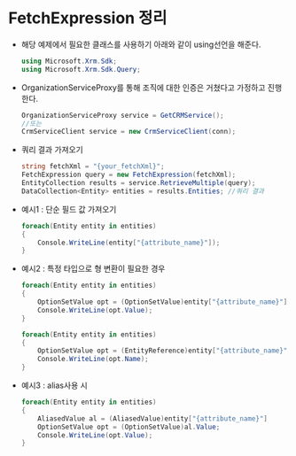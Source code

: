 # FetchExpression 정리

* 해당 예제에서 필요한 클래스를 사용하기 아래와 같이 using선언을 해준다.

  ```c#
  using Microsoft.Xrm.Sdk;
  using Microsoft.Xrm.Sdk.Query;
  ```

* OrganizationServiceProxy를 통해 조직에 대한 인증은 거쳤다고 가정하고 진행한다.

  ```c#
  OrganizationServiceProxy service = GetCRMService();
  //또는
  CrmServiceClient service = new CrmServiceClient(conn);
  ```

* 쿼리 결과 가져오기

  ```c#
  string fetchXml = "{your_fetchXml}";
  FetchExpression query = new FetchExpression(fetchXml);
  EntityCollection results = service.RetrieveMultiple(query);
  DataCollection<Entity> entities = results.Entities; //쿼리 결과
  ```
  
* 예시1 : 단순 필드 값 가져오기

  ```c#
  foreach(Entity entity in entities)
  {
      Console.WriteLine(entity["{attribute_name}"]);
  }
  ```
  
* 예시2 : 특정 타입으로 형 변환이 필요한 경우

  ```c#
  foreach(Entity entity in entities)
  {
      OptionSetValue opt = (OptionSetValue)entity["{attribute_name}"]
      Console.WriteLine(opt.Value);
  }
  
  foreach(Entity entity in entities)
  {
      OptionSetValue opt = (EntityReference)entity["{attribute_name}"]
      Console.WriteLine(opt.Name);
  }
  ```

* 예시3 : alias사용 시

  ```c#
  foreach(Entity entity in entities)
  {
      AliasedValue al = (AliasedValue)entity["{attribute_name}"]
      OptionSetValue opt = (OptionSetValue)al.Value;
      Console.WriteLine(opt.Value);
  }
  ```

  

